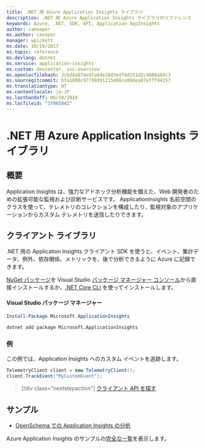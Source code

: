 ```yaml
---
title: .NET 用 Azure Application Insights ライブラリ
description: .NET 用 Azure Application Insights ライブラリのリファレンス
keywords: Azure, .NET, SDK, API, Application AppInsights
author: camsoper
ms.author: casoper
manager: wpickett
ms.date: 10/19/2017
ms.topic: reference
ms.devlang: dotnet
ms.service: application-insights
ms.custom: devcenter, svc-overview
ms.openlocfilehash: 3cbd4a874edfa6de26d3edf4d151d2c4006ab9c3
ms.sourcegitcommit: bfa1898c97798991215d08ce89dea87efff44157
ms.translationtype: HT
ms.contentlocale: ja-JP
ms.lasthandoff: 06/28/2018
ms.locfileid: "37065842"
---
```

# <a name="azure-application-insights-libraries-for-net"></a>.NET 用 Azure Application Insights ライブラリ

## <a name="overview"></a>概要

Application Insights は、強力なアドホック分析機能を備えた、Web 開発者のための拡張可能な監視および診断サービスです。 ApplicationInsights 名前空間のクラスを使って、テレメトリのコレクションを構成したり、監視対象のアプリケーションからカスタム テレメトリを送信したりできます。

## <a name="client-library"></a>クライアント ライブラリ

.NET 用の Application Insights クライアント SDK を使うと、イベント、集計データ、例外、依存関係、メトリックを、後で分析できるように Azure に記録できます。

[NuGet パッケージ](https://www.nuget.org/packages/Microsoft.ApplicationInsights )を Visual Studio [パッケージ マネージャー コンソール][PackageManager]から直接インストールするか、[.NET Core CLI][DotNetCLI] を使ってインストールします。

#### <a name="visual-studio-package-manager"></a>Visual Studio パッケージ マネージャー

```powershell
Install-Package Microsoft.ApplicationInsights 
```

```bash
dotnet add package Microsoft.ApplicationInsights 
```

### <a name="example"></a>例

この例では、Application Insights へのカスタム イベントを追跡します。

```csharp
TelemetryClient client = new TelemetryClient();
client.TrackEvent("MyCustomEvent");
```

> [!div class="nextstepaction"]
> [クライアント API を探す](/dotnet/api/overview/azure/insights/client)



## <a name="samples"></a>サンプル

- [OpenSchema での Application Insights の分析](https://azure.microsoft.com/resources/samples/guidance-appinsights-openschema/)

Azure Application Insights のサンプルの[完全な一覧](https://azure.microsoft.com/resources/samples/?service=application-insights&platform=dotnet)を表示します。

[PackageManager]: https://docs.microsoft.com/nuget/tools/package-manager-console
[DotNetCLI]: https://docs.microsoft.com/dotnet/core/tools/dotnet-add-package
